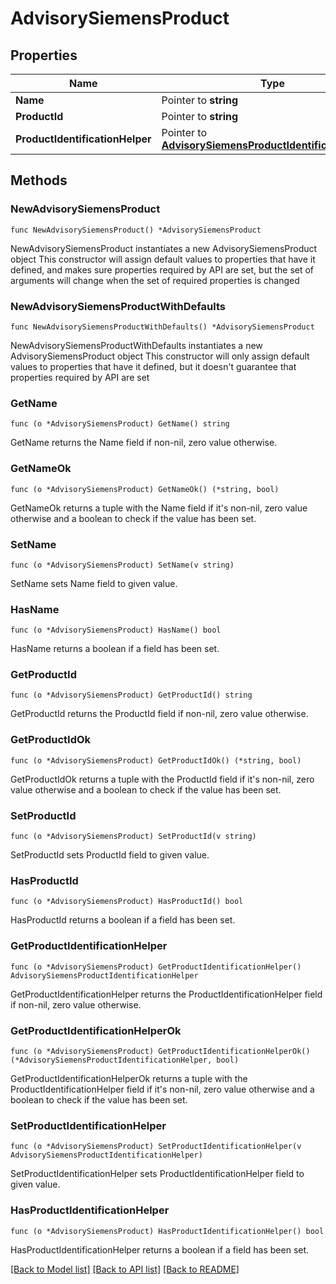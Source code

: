 # AdvisorySiemensProduct

## Properties

Name | Type | Description | Notes
------------ | ------------- | ------------- | -------------
**Name** | Pointer to **string** |  | [optional] 
**ProductId** | Pointer to **string** |  | [optional] 
**ProductIdentificationHelper** | Pointer to [**AdvisorySiemensProductIdentificationHelper**](AdvisorySiemensProductIdentificationHelper.md) |  | [optional] 

## Methods

### NewAdvisorySiemensProduct

`func NewAdvisorySiemensProduct() *AdvisorySiemensProduct`

NewAdvisorySiemensProduct instantiates a new AdvisorySiemensProduct object
This constructor will assign default values to properties that have it defined,
and makes sure properties required by API are set, but the set of arguments
will change when the set of required properties is changed

### NewAdvisorySiemensProductWithDefaults

`func NewAdvisorySiemensProductWithDefaults() *AdvisorySiemensProduct`

NewAdvisorySiemensProductWithDefaults instantiates a new AdvisorySiemensProduct object
This constructor will only assign default values to properties that have it defined,
but it doesn't guarantee that properties required by API are set

### GetName

`func (o *AdvisorySiemensProduct) GetName() string`

GetName returns the Name field if non-nil, zero value otherwise.

### GetNameOk

`func (o *AdvisorySiemensProduct) GetNameOk() (*string, bool)`

GetNameOk returns a tuple with the Name field if it's non-nil, zero value otherwise
and a boolean to check if the value has been set.

### SetName

`func (o *AdvisorySiemensProduct) SetName(v string)`

SetName sets Name field to given value.

### HasName

`func (o *AdvisorySiemensProduct) HasName() bool`

HasName returns a boolean if a field has been set.

### GetProductId

`func (o *AdvisorySiemensProduct) GetProductId() string`

GetProductId returns the ProductId field if non-nil, zero value otherwise.

### GetProductIdOk

`func (o *AdvisorySiemensProduct) GetProductIdOk() (*string, bool)`

GetProductIdOk returns a tuple with the ProductId field if it's non-nil, zero value otherwise
and a boolean to check if the value has been set.

### SetProductId

`func (o *AdvisorySiemensProduct) SetProductId(v string)`

SetProductId sets ProductId field to given value.

### HasProductId

`func (o *AdvisorySiemensProduct) HasProductId() bool`

HasProductId returns a boolean if a field has been set.

### GetProductIdentificationHelper

`func (o *AdvisorySiemensProduct) GetProductIdentificationHelper() AdvisorySiemensProductIdentificationHelper`

GetProductIdentificationHelper returns the ProductIdentificationHelper field if non-nil, zero value otherwise.

### GetProductIdentificationHelperOk

`func (o *AdvisorySiemensProduct) GetProductIdentificationHelperOk() (*AdvisorySiemensProductIdentificationHelper, bool)`

GetProductIdentificationHelperOk returns a tuple with the ProductIdentificationHelper field if it's non-nil, zero value otherwise
and a boolean to check if the value has been set.

### SetProductIdentificationHelper

`func (o *AdvisorySiemensProduct) SetProductIdentificationHelper(v AdvisorySiemensProductIdentificationHelper)`

SetProductIdentificationHelper sets ProductIdentificationHelper field to given value.

### HasProductIdentificationHelper

`func (o *AdvisorySiemensProduct) HasProductIdentificationHelper() bool`

HasProductIdentificationHelper returns a boolean if a field has been set.


[[Back to Model list]](../README.md#documentation-for-models) [[Back to API list]](../README.md#documentation-for-api-endpoints) [[Back to README]](../README.md)


